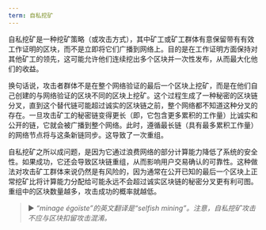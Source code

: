```yaml
---
term: 自私挖矿
---
```


自私挖矿是一种挖矿策略（或攻击方式），其中矿工或矿工群体有意保留带有有效工作证明的区块，而不是立即将它们广播到网络上。目的是在工作证明方面保持对其他矿工的领先，这可能允许他们连续挖出多个区块并一次性发布，从而最大化他们的收益。

换句话说，攻击者群体不是在整个网络验证的最后一个区块上挖矿，而是在他们自己创建的与网络验证的区块不同的区块上挖矿。这个过程生成了一种秘密的区块链分叉，直到这个替代链可能超过诚实的区块链之前，整个网络都不知道这种分叉的存在。一旦攻击矿工的秘密链变得更长（即，它包含更多累积的工作量）比诚实和公开的链，它就会被广播到整个网络。此时，遵循最长链（具有最多累积工作量）的网络节点将与这条新链同步。这导致了一次重组。

自私挖矿之所以成问题，是因为它通过浪费网络的部分计算能力降低了系统的安全性。如果成功，它还会导致区块链重组，从而影响用户交易确认的可靠性。这种做法对攻击矿工群体来说仍然是有风险的，因为通常在公开已知的最后一个区块上正常挖矿比将计算能力分配给可能永远不会超过诚实区块链的秘密分叉更有利可图。重组中的区块数量越多，攻击成功的概率就越低。

> ► *“minage égoïste”的英文翻译是“selfish mining”。注意，自私挖矿攻击不应与区块扣留攻击混淆。*